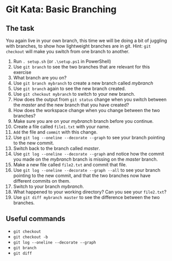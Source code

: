 # Git Kata: Basic Branching
## The task
You again live in your own branch, this time we will be doing a bit of juggling with branches, to show how lightweight branches are in git.
Hint: `git checkout` will make you switch from one branch to another.

1. Run `. setup.sh` (or `.\setup.ps1` in PowerShell)
1. Use `git branch` to see the two branches that are relevant for this exercise
1. What branch are you on?
1. Use `git branch mybranch` to create a new branch called _mybranch_
1. Use `git branch` again to see the new branch created.
1. Use `git checkout mybranch` to switch to your new branch.
1. How does the output from `git status` change when you switch between the _master_ and the new branch that you have created? 
1. How does the workspace change when you change between the two branches?
1. Make sure you are on your _mybranch_ branch before you continue.
1. Create a file called `file1.txt` with your name.
1. `Add` the file and `commit` with this change.
1. Use `git log --oneline --decorate --graph` to see your branch pointing to the new commit.
1. Switch back to the branch called _master_.
1. Use `git log --oneline --decorate --graph` and notice how the commit you made on the _mybranch_ branch is missing on the _master_ branch.
1. Make a new file called `file2.txt` and commit that file.
1. Use `git log --oneline --decorate --graph --all` to see your branch pointing to the new commit, and that the two branches now have different commits on them.
1. Switch to your branch _mybranch_.
1. What happened to your working directory? Can you see your `file2.txt`?
1. Use `git diff mybranch master` to see the difference between the two branches.

## Useful commands
- `git checkout`
- `git checkout -b`
- `git log --oneline --decorate --graph`
- `git branch`
- `git diff`

